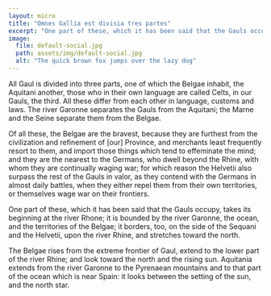 ```yaml
---
layout: micro
title: "Omnes Gallia est divisia tres partes"
excerpt: "One part of these, which it has been said that the Gauls occupy, takes its beginning at the river Rhone; it is bounded by the river Garonne, the ocean, and the territories of the Belgae; it borders, too, on the side of the Sequani and the Helvetii, upon the river Rhine, and stretches toward the north."
image:
  file: default-social.jpg
  path: assets/img/default-social.jpg
  alt: "The quick brown fox jumps over the lazy dog"
---
```


All Gaul is divided into three parts, one of which the Belgae inhabit, the Aquitani another, those who in their own language are called Celts, in our Gauls, the third. All these differ from each other in language, customs and laws. The river Garonne separates the Gauls from the Aquitani; the Marne and the Seine separate them from the Belgae.<!--more-->

Of all these, the Belgae are the bravest, because they are furthest from the civilization and refinement of [our] Province, and merchants least frequently resort to them, and import those things which tend to effeminate the mind; and they are the nearest to the Germans, who dwell beyond the Rhine, with whom they are continually waging war; for which reason the Helvetii also surpass the rest of the Gauls in valor, as they contend with the Germans in almost daily battles, when they either repel them from their own territories, or themselves wage war on their frontiers.

One part of these, which it has been said that the Gauls occupy, takes its beginning at the river Rhone; it is bounded by the river Garonne, the ocean, and the territories of the Belgae; it borders, too, on the side of the Sequani and the Helvetii, upon the river Rhine, and stretches toward the north.

The Belgae rises from the extreme frontier of Gaul, extend to the lower part of the river Rhine; and look toward the north and the rising sun. Aquitania extends from the river Garonne to the Pyrenaean mountains and to that part of the ocean which is near Spain: it looks between the setting of the sun, and the north star.
